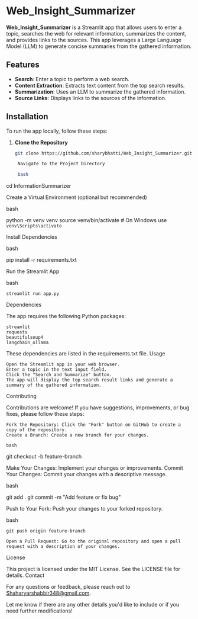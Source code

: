 # Web_Insight_Summarizer

**Web_Insight_Summarizer** is a Streamlit app that allows users to enter a topic, searches the web for relevant information, summarizes the content, and provides links to the sources. This app leverages a Large Language Model (LLM) to generate concise summaries from the gathered information.

## Features

- **Search**: Enter a topic to perform a web search.
- **Content Extraction**: Extracts text content from the top search results.
- **Summarization**: Uses an LLM to summarize the gathered information.
- **Source Links**: Displays links to the sources of the information.

## Installation

To run the app locally, follow these steps:

1. **Clone the Repository**

   ```bash
   git clone https://github.com/sharybhatti/Web_Insight_Summarizer.git

    Navigate to the Project Directory

    bash

cd InformationSummarizer

Create a Virtual Environment (optional but recommended)

bash

python -m venv venv
source venv/bin/activate  # On Windows use `venv\Scripts\activate`

Install Dependencies

bash

pip install -r requirements.txt

Run the Streamlit App

bash

    streamlit run app.py

Dependencies

The app requires the following Python packages:

    streamlit
    requests
    beautifulsoup4
    langchain_ollama

These dependencies are listed in the requirements.txt file.
Usage

    Open the Streamlit app in your web browser.
    Enter a topic in the text input field.
    Click the "Search and Summarize" button.
    The app will display the top search result links and generate a summary of the gathered information.

Contributing

Contributions are welcome! If you have suggestions, improvements, or bug fixes, please follow these steps:

    Fork the Repository: Click the "Fork" button on GitHub to create a copy of the repository.
    Create a Branch: Create a new branch for your changes.

    bash

git checkout -b feature-branch

Make Your Changes: Implement your changes or improvements.
Commit Your Changes: Commit your changes with a descriptive message.

bash

git add .
git commit -m "Add feature or fix bug"

Push to Your Fork: Push your changes to your forked repository.

bash

    git push origin feature-branch

    Open a Pull Request: Go to the original repository and open a pull request with a description of your changes.

License

This project is licensed under the MIT License. See the LICENSE file for details.
Contact

For any questions or feedback, please reach out to Shaharyarshabbir348@gmail.com.


Let me know if there are any other details you'd like to include or if you need further modifications!
